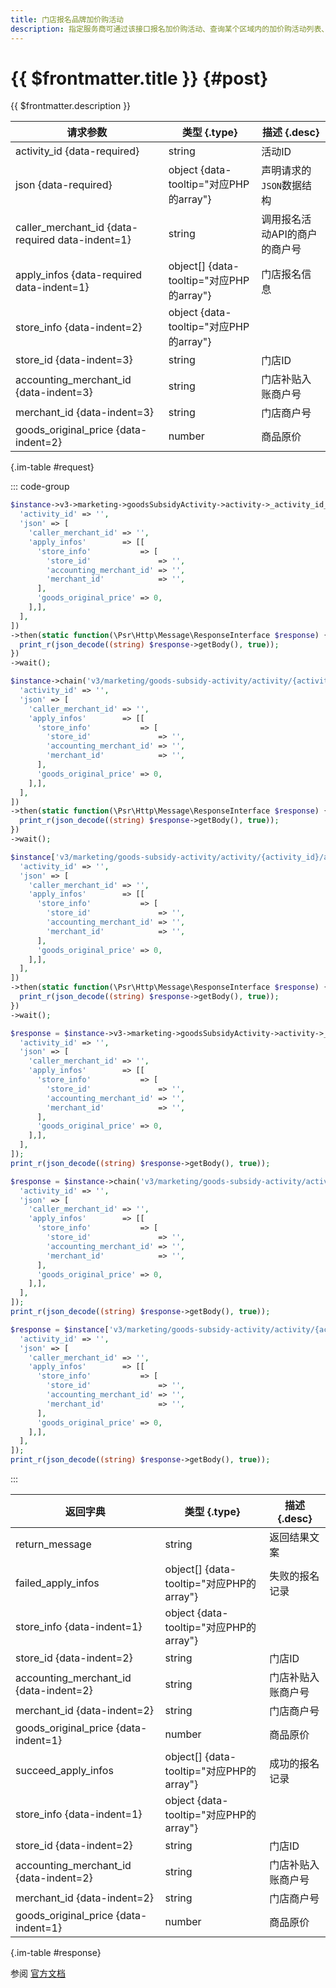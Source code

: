 ```yaml
---
title: 门店报名品牌加价购活动
description: 指定服务商可通过该接口报名加价购活动、查询某个区域内的加价购活动列表、锁定加价活动购资格以及解锁加价购活动资格。
---
```


# {{ $frontmatter.title }} {#post}

{{ $frontmatter.description }}

| 请求参数 | 类型 {.type} | 描述 {.desc}
| --- | --- | ---
| activity_id {data-required} | string | 活动ID
| json {data-required} | object {data-tooltip="对应PHP的array"} | 声明请求的`JSON`数据结构
| caller_merchant_id {data-required data-indent=1} | string | 调用报名活动API的商户的商户号
| apply_infos {data-required data-indent=1} | object[] {data-tooltip="对应PHP的array"} | 门店报名信息
| store_info {data-indent=2} | object {data-tooltip="对应PHP的array"} | 
| store_id {data-indent=3} | string | 门店ID
| accounting_merchant_id {data-indent=3} | string | 门店补贴入账商户号
| merchant_id {data-indent=3} | string | 门店商户号
| goods_original_price {data-indent=2} | number | 商品原价

{.im-table #request}

::: code-group

```php [异步纯链式]
$instance->v3->marketing->goodsSubsidyActivity->activity->_activity_id_->apply->postAsync([
  'activity_id' => '',
  'json' => [
    'caller_merchant_id' => '',
    'apply_infos'        => [[
      'store_info'           => [
        'store_id'               => '',
        'accounting_merchant_id' => '',
        'merchant_id'            => '',
      ],
      'goods_original_price' => 0,
    ],],
  ],
])
->then(static function(\Psr\Http\Message\ResponseInterface $response) {
  print_r(json_decode((string) $response->getBody(), true));
})
->wait();
```

```php [异步声明式]
$instance->chain('v3/marketing/goods-subsidy-activity/activity/{activity_id}/apply')->postAsync([
  'activity_id' => '',
  'json' => [
    'caller_merchant_id' => '',
    'apply_infos'        => [[
      'store_info'           => [
        'store_id'               => '',
        'accounting_merchant_id' => '',
        'merchant_id'            => '',
      ],
      'goods_original_price' => 0,
    ],],
  ],
])
->then(static function(\Psr\Http\Message\ResponseInterface $response) {
  print_r(json_decode((string) $response->getBody(), true));
})
->wait();
```

```php [异步属性式]
$instance['v3/marketing/goods-subsidy-activity/activity/{activity_id}/apply']->postAsync([
  'activity_id' => '',
  'json' => [
    'caller_merchant_id' => '',
    'apply_infos'        => [[
      'store_info'           => [
        'store_id'               => '',
        'accounting_merchant_id' => '',
        'merchant_id'            => '',
      ],
      'goods_original_price' => 0,
    ],],
  ],
])
->then(static function(\Psr\Http\Message\ResponseInterface $response) {
  print_r(json_decode((string) $response->getBody(), true));
})
->wait();
```

```php [同步纯链式]
$response = $instance->v3->marketing->goodsSubsidyActivity->activity->_activity_id_->apply->post([
  'activity_id' => '',
  'json' => [
    'caller_merchant_id' => '',
    'apply_infos'        => [[
      'store_info'           => [
        'store_id'               => '',
        'accounting_merchant_id' => '',
        'merchant_id'            => '',
      ],
      'goods_original_price' => 0,
    ],],
  ],
]);
print_r(json_decode((string) $response->getBody(), true));
```

```php [同步声明式]
$response = $instance->chain('v3/marketing/goods-subsidy-activity/activity/{activity_id}/apply')->post([
  'activity_id' => '',
  'json' => [
    'caller_merchant_id' => '',
    'apply_infos'        => [[
      'store_info'           => [
        'store_id'               => '',
        'accounting_merchant_id' => '',
        'merchant_id'            => '',
      ],
      'goods_original_price' => 0,
    ],],
  ],
]);
print_r(json_decode((string) $response->getBody(), true));
```

```php [同步属性式]
$response = $instance['v3/marketing/goods-subsidy-activity/activity/{activity_id}/apply']->post([
  'activity_id' => '',
  'json' => [
    'caller_merchant_id' => '',
    'apply_infos'        => [[
      'store_info'           => [
        'store_id'               => '',
        'accounting_merchant_id' => '',
        'merchant_id'            => '',
      ],
      'goods_original_price' => 0,
    ],],
  ],
]);
print_r(json_decode((string) $response->getBody(), true));
```

:::

| 返回字典 | 类型 {.type} | 描述 {.desc}
| --- | --- | ---
| return_message | string | 返回结果文案
| failed_apply_infos | object[] {data-tooltip="对应PHP的array"} | 失败的报名记录
| store_info {data-indent=1} | object {data-tooltip="对应PHP的array"} | 
| store_id {data-indent=2} | string | 门店ID
| accounting_merchant_id {data-indent=2} | string | 门店补贴入账商户号
| merchant_id {data-indent=2} | string | 门店商户号
| goods_original_price {data-indent=1} | number | 商品原价
| succeed_apply_infos | object[] {data-tooltip="对应PHP的array"} | 成功的报名记录
| store_info {data-indent=1} | object {data-tooltip="对应PHP的array"} | 
| store_id {data-indent=2} | string | 门店ID
| accounting_merchant_id {data-indent=2} | string | 门店补贴入账商户号
| merchant_id {data-indent=2} | string | 门店商户号
| goods_original_price {data-indent=1} | number | 商品原价

{.im-table #response}

参阅 [官方文档](https://pay.weixin.qq.com/docs/merchant/products/retail-store/introduction.html)
